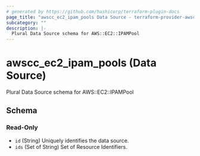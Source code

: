 ```yaml
---
# generated by https://github.com/hashicorp/terraform-plugin-docs
page_title: "awscc_ec2_ipam_pools Data Source - terraform-provider-awscc"
subcategory: ""
description: |-
  Plural Data Source schema for AWS::EC2::IPAMPool
---
```


# awscc_ec2_ipam_pools (Data Source)

Plural Data Source schema for AWS::EC2::IPAMPool



<!-- schema generated by tfplugindocs -->
## Schema

### Read-Only

- `id` (String) Uniquely identifies the data source.
- `ids` (Set of String) Set of Resource Identifiers.
